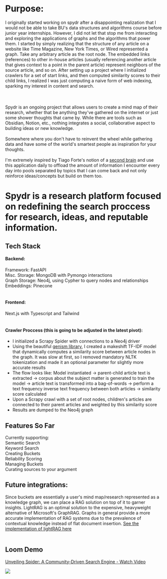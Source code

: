  # Purpose:
 I originally started working on spydr after a disappointing realization that I would not be able to take BU's data structures and algorithms course before junior year internships. However, I did not let that stop me from interacting and exploring the applications of graphs and the algorithms that power them. I started by simply realizing that the structure of any article on a website like Time Magazine, New York Times, or Wired represented a graph. Take any arbitrary article as the root node. The embedded links (references) to other in-house articles (usually referencing another article that gives context to a point in the parent article) represent neighbors of the source article, and so on. After setting up a project where I initialized crawlers for a set of start links, and then computed similarity scores to their child links, I realized I was just computing a naive form of web indexing, sparking my interest in content and search.<br><br>
 <br></br>
Spydr is an ongoing project that allows users to create a mind map of their research, whether that be anything they've gathered on the internet or just some shower thoughts that came by. While there are tools such as Obsidian, Notion, etc., nothing integrates a social, collaborative aspect to building ideas or new knowledge.<br><br> Somewhere where you don't have to reinvent the wheel while gathering data and have some of the world's smartest people as inspiration for your thoughts. <br></br> I'm extremely inspired by Tiago Forte's notion of a <a href="https://www.buildingasecondbrain.com/">second brain</a> and use this application daily to offload the amount of information I encounter every day into pools separated by topics that I can come back and not only reinforce ideas/concepts but build on them too.
 
 # Spydr is a research platform focused on redefining the search proccess for research, ideas, and reputable information.

 <h2>
  Tech Stack
 </h2>
<h4>Backend:</h4>
   Framework: FastAPI<br>
   Misc. Storage: MongoDB with Pymongo interactions<br>
   Graph Storage: Neo4j, using Cypher to query nodes and relationships<br>
   Embeddings: Pinecone<br><br>
<h4>
 Frontend:
</h4>     
Next.js with Typescript and Tailwind<br><br>

<h4>
 Crawler Proccess (this is going to be adjusted in the latest pivot):
</h4>  
<ul>
 <li>I initialized a Scrapy Spider with connections to a Neo4j driver</li>
 <li>Using the beautiful <a href="https://radimrehurek.com/gensim/">genism library</a>, I created a makeshift TF-IDF model that dynamically computes a similarity score between article nodes in the graph. It was slow at first, so I removed mandatory NLTK tokenization and made it an optional parameter for slightly more accurate results</li>
 <li>The flow looks like: Model instantiated -> parent-child article text is extracted -> corpus about the subject matter is generated to train the model -> article text is transformed into a bag-of-words -> perform a text frequency inverse text frequency between both articles -> similarity score calculated </li>
 <li>Upon a Scrapy crawl with a set of root nodes, children's articles are connected to their parent articles and weighted by this similarity score</li>
 <li>Results are dumped to the Neo4j graph</li>
</ul>

<h2>Features So Far</h2>
Currently supporting: <br>
Semantic Search<br>
Keyword Search<br>
Creating Buckets<br>
Reliability Scoring<br>
Managing Buckets<br>
Curating sources to your argument<br>

<h2>
 Future integrations:
</h2>
Since buckets are essentially a user's mind map/research represented as a knowledge graph, we can place a RAG solution on top of it to garner insights. LightRAG is an optimal solution to the expensive, heavyweight alternative of Microsoft's GraphRAG. Graphs in general provide a more accurate implementation of RAG systems due to the prevalence of contextual knowledge instead of flat document insertion. 
<a href="https://www.youtube.com/watch?v=oageL-1I0GE">See the implementation of lightRAG here</a>
 <br><br>

## Loom Demo

<div>
    <a href="https://www.loom.com/share/c273486dc97946bf98dc5dc464dea95d">
      <p>Unveiling Spider: A Community-Driven Search Engine - Watch Video</p>
    </a>
    <a href="https://www.loom.com/share/c273486dc97946bf98dc5dc464dea95d">
      <img style="max-width:300px;" src="https://cdn.loom.com/sessions/thumbnails/c273486dc97946bf98dc5dc464dea95d-e43e03db9081d26f-full-play.gif">
    </a>
</div>


